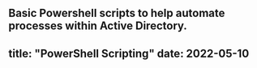Basic Powershell scripts to help automate processes within Active Directory.
---
title: "PowerShell Scripting"
date: 2022-05-10
---
